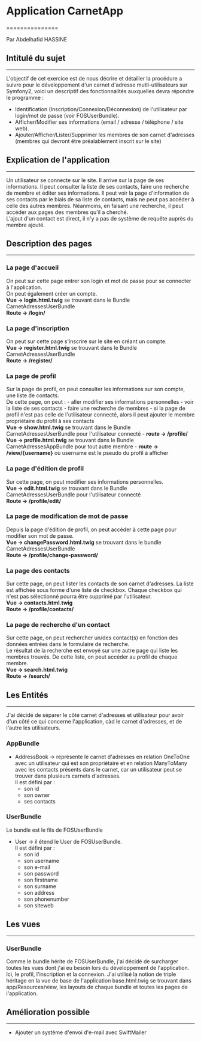 # Application CarnetApp
===============

Par Abdelhafid HASSINE

## Intitulé du sujet
---
L'objectif de cet exercice est de nous décrire et détailler la 
procédure a suivre pour le développement d'un carnet d'adresse mutli-utilisateurs 
sur Symfony2, voici un descriptif des fonctionnalités auxquelles devra répondre le programme :

- Identification (Inscription/Connexion/Déconnexion) de l'utilisateur par login/mot de passe (voir FOSUserBundle).
- Afficher/Modifier ses informations (email / adresse / téléphone / site web).
- Ajouter/Afficher/Lister/Supprimer les membres de son carnet d'adresses (membres qui devront être préalablement inscrit sur le site)


## Explication de l'application
---
Un utilisateur se connecte sur le site. Il arrive sur la page de ses informations. Il peut consulter la liste de ses contacts, faire une recherche de membre et éditer ses informations.
Il peut voir la page d'information de ses contacts par le biais de sa liste de contacts, mais ne peut pas accéder à celle des autres membres. Néanmoins, en faisant une recherche, il peut accéder aux
pages des membres qu'il a cherché. <br>
L'ajout d'un contact est direct, il n'y a pas de système de requête auprès du membre ajouté.


## Description des pages
---

### La page d'accueil
On peut sur cette page entrer son login et mot de passe pour se connecter à l'application. <br>
On peut également créer un compte. <br>
**Vue -> login.html.twig** se trouvant dans le Bundle CarnetAdressesUserBundle <br>
**Route -> /login/**


### La page d'inscription
On peut sur cette page s'inscrire sur le site en créant un compte. <br>
**Vue -> register.html.twig** se trouvant dans le Bundle CarnetAdressesUserBundle <br>
**Route -> /register/**

### La page de profil
Sur la page de profil, on peut consulter les informations sur son compte, une liste de contacts. <br>
De cette page, on peut :
    - aller modifier ses informations personnelles
    - voir la liste de ses contacts
    - faire une recherche de membres
    - si la page de profil n'est pas celle de l'utilisateur connecté, alors il peut ajouter le membre propriétaire du profil à ses contacts <br>
**Vue -> show.html.twig** se trouvant dans le Bundle CarnetAdressesUserBundle pour l'utilisateur connecté - **route -> /profile/** <br>
**Vue -> profile.html.twig** se trouvant dans le Bundle CarnetAdressesAppBundle pour tout autre membre - **route -> /view/{username}** 
où username est le pseudo du profil à afficher


### La page d'édition de profil
Sur cette page, on peut modifier ses informations personnelles. <br>
**Vue -> edit.html.twig** se trouvant dans le Bundle CarnetAdressesUserBundle pour l'utilisateur connecté <br>
**Route -> /profile/edit/**

### La page de modification de mot de passe
Depuis la page d'édition de profil, on peut accéder à cette page pour modifier son mot de passe. <br>
**Vue -> changePassword.html.twig** se trouvant dans le bundle CarnetAdressesUserBundle <br>
**Route -> /profile/change-password/**

### La page des contacts
Sur cette page, on peut lister les contacts de son carnet d'adresses.
La liste est affichée sous forme d'une liste de checkbox.
Chaque checkbox qui n'est pas sélectionné pourra être supprimé par l'utilisateur. <br>
**Vue -> contacts.html.twig** <br>
**Route -> /profile/contacts/**

### La page de recherche d'un contact
Sur cette page, on peut rechercher un/des contact(s) en fonction des données entrées dans le formulaire de recherche. <br>
Le résultat de la recherche est envoyé sur une autre page qui liste les membres trouvés. De cette liste, on peut accéder au 
profil de chaque membre. <br>
**Vue -> search.html.twig** <br>
**Route -> /search/**


## Les Entités
---

J'ai décidé de séparer le côté carnet d'adresses et utilisateur pour avoir d'un côté ce qui concerne l'application, càd le carnet d'adresses, et de l'autre les utilisateurs.

### AppBundle
* AddressBook -> représente le carnet d'adresses en relation OneToOne avec un utilisateur qui est son propriétaire
et en relation ManyToMany avec les contacts présents dans le carnet, car un utilisateur peut se trouver dans plusieurs carnets d'adresses. <br>
Il est défini par :
    - son id
    - son owner
    - ses contacts

### UserBundle
Le bundle est le fils de FOSUserBundle
* User -> il étend le User de FOSUserBundle. <br>
Il est défini par :
    - son id
    - son username
    - son e-mail
    - son password
    - son firstname
    - son surname
    - son address
    - son phonenumber
    - son siteweb


## Les vues
---

### UserBundle
Comme le bundle hérite de FOSUserBundle, j'ai décidé de surcharger toutes les vues dont j'ai eu besoin lors du développement de l'application. Ici, le profil, l'inscription et la connexion.
J'ai utilisé la notion de triple héritage en la vue de base de l'application base.html.twig se trouvant dans app/Resources/view, les layouts de chaque bundle et toutes les pages de l'application.

## Amélioration possible
---
* Ajouter un système d'envoi d'e-mail avec SwiftMailer
